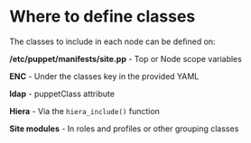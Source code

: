            
       
<h1>Where to define classes</h1>
       
                            
<p>The classes to include in each node can be defined on:</p>
<p><strong>/etc/puppet/manifests/site.pp</strong> - Top or Node scope variables</p>
<p><strong>ENC</strong> - Under the classes key in the provided YAML</p>
<p><strong>ldap</strong> - puppetClass attribute</p>
<p><strong>Hiera</strong> - Via the <code><span class="java_plain">hiera_include</span><span class="java_separator">()</span><span class="java_plain"></span></code> function</p>
<p><strong>Site modules</strong> - In roles and profiles or other grouping classes</p>
  
     
     
           
